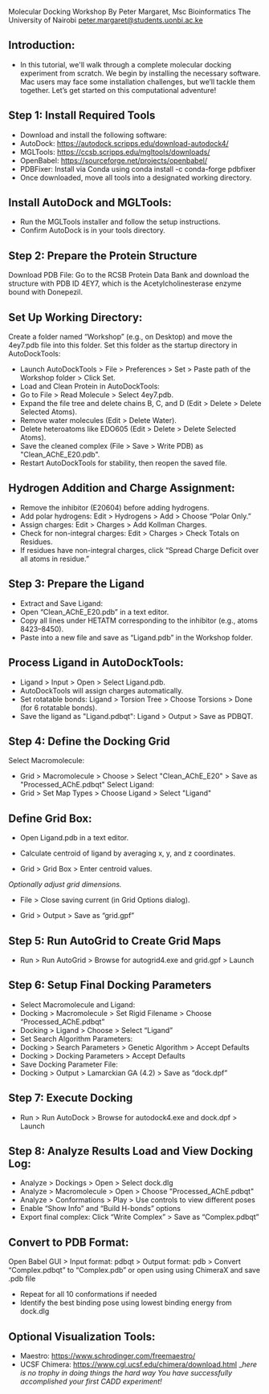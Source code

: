 Molecular Docking Workshop
By Peter Margaret, Msc Bioinformatics The University of Nairobi peter.margaret@students.uonbi.ac.ke


## Introduction:
- In this tutorial, we'll walk through a complete molecular docking experiment from scratch. We begin by installing the necessary software. Mac users may face some installation challenges, but we’ll tackle them together. Let’s get started on this computational adventure!
## Step 1: Install Required Tools
- Download and install the following software:
- AutoDock: https://autodock.scripps.edu/download-autodock4/
- MGLTools: https://ccsb.scripps.edu/mgltools/downloads/
- OpenBabel: https://sourceforge.net/projects/openbabel/
- PDBFixer: Install via Conda using conda install -c conda-forge pdbfixer
- Once downloaded, move all tools into a designated working directory.

## Install AutoDock and MGLTools:
- Run the MGLTools installer and follow the setup instructions.
- Confirm AutoDock is in your tools directory.

## Step 2: Prepare the Protein Structure
Download PDB File:
Go to the RCSB Protein Data Bank and download the structure with PDB ID 4EY7, which is the Acetylcholinesterase enzyme bound with Donepezil.
## Set Up Working Directory:
Create a folder named “Workshop” (e.g., on Desktop) and move the 4ey7.pdb file into this folder. Set this folder as the startup directory in AutoDockTools:
- Launch AutoDockTools > File > Preferences > Set > Paste path of the Workshop folder > Click Set.
- Load and Clean Protein in AutoDockTools:
- Go to File > Read Molecule > Select 4ey7.pdb.
- Expand the file tree and delete chains B, C, and D (Edit > Delete > Delete Selected Atoms).
- Remove water molecules (Edit > Delete Water).
- Delete heteroatoms like EDO605 (Edit > Delete > Delete Selected Atoms).
- Save the cleaned complex (File > Save > Write PDB) as "Clean_AChE_E20.pdb".
- Restart AutoDockTools for stability, then reopen the saved file.

## Hydrogen Addition and Charge Assignment:

- Remove the inhibitor (E20604) before adding hydrogens.
- Add polar hydrogens: Edit > Hydrogens > Add > Choose “Polar Only.”
- Assign charges: Edit > Charges > Add Kollman Charges.
- Check for non-integral charges: Edit > Charges > Check Totals on Residues.
- If residues have non-integral charges, click “Spread Charge Deficit over all atoms in residue.”

## Step 3: Prepare the Ligand
- Extract and Save Ligand:
- Open “Clean_AChE_E20.pdb” in a text editor.
- Copy all lines under HETATM corresponding to the inhibitor (e.g., atoms 8423–8450).
- Paste into a new file and save as “Ligand.pdb” in the Workshop folder.

## Process Ligand in AutoDockTools:

- Ligand > Input > Open > Select Ligand.pdb.
- AutoDockTools will assign charges automatically.
- Set rotatable bonds: Ligand > Torsion Tree > Choose Torsions > Done (for 6 rotatable bonds).
- Save the ligand as "Ligand.pdbqt": Ligand > Output > Save as PDBQT.

## Step 4: Define the Docking Grid
Select Macromolecule:

- Grid > Macromolecule > Choose > Select "Clean_AChE_E20" > Save as "Processed_AChE.pdbqt"
  Select Ligand:
- Grid > Set Map Types > Choose Ligand > Select "Ligand"

## Define Grid Box:

- Open Ligand.pdb in a text editor.

- Calculate centroid of ligand by averaging x, y, and z coordinates.

- Grid > Grid Box > Enter centroid values.

_Optionally adjust grid dimensions._

- File > Close saving current (in Grid Options dialog).

- Grid > Output > Save as “grid.gpf”

## Step 5: Run AutoGrid to Create Grid Maps
- Run > Run AutoGrid > Browse for autogrid4.exe and grid.gpf > Launch

## Step 6: Setup Final Docking Parameters
- Select Macromolecule and Ligand:
- Docking > Macromolecule > Set Rigid Filename > Choose “Processed_AChE.pdbqt”
- Docking > Ligand > Choose > Select “Ligand”
- Set Search Algorithm Parameters:
- Docking > Search Parameters > Genetic Algorithm > Accept Defaults
- Docking > Docking Parameters > Accept Defaults
- Save Docking Parameter File:
- Docking > Output > Lamarckian GA (4.2) > Save as “dock.dpf”

## Step 7: Execute Docking
- Run > Run AutoDock > Browse for autodock4.exe and dock.dpf > Launch

## Step 8: Analyze Results Load and View Docking Log:
- Analyze > Dockings > Open > Select dock.dlg
- Analyze > Macromolecule > Open > Choose "Processed_AChE.pdbqt"
- Analyze > Conformations > Play > Use controls to view different poses
- Enable “Show Info” and “Build H-bonds” options
- Export final complex: Click “Write Complex” > Save as “Complex.pdbqt”

## Convert to PDB Format:

Open Babel GUI > Input format: pdbqt > Output format: pdb > Convert “Complex.pdbqt” to “Complex.pdb”
or open using using ChimeraX and save .pdb file

- Repeat for all 10 conformations if needed
- Identify the best binding pose using lowest binding energy from dock.dlg

## Optional Visualization Tools:
- Maestro: https://www.schrodinger.com/freemaestro/
- UCSF Chimera: https://www.cgl.ucsf.edu/chimera/download.html
__here is no trophy in doing things the hard way_
_You have successfully accomplished your first CADD experiment!_
